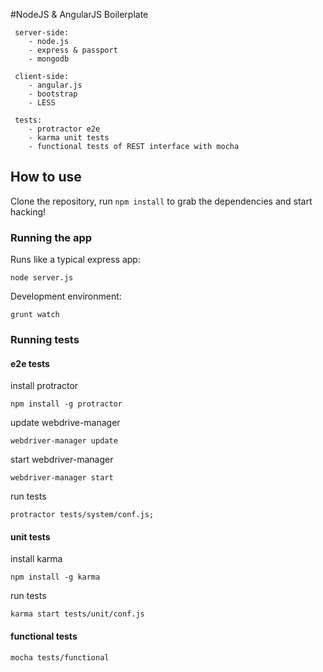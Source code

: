 #NodeJS & AngularJS Boilerplate

     server-side:
        - node.js
        - express & passport
        - mongodb

     client-side:
        - angular.js
        - bootstrap
        - LESS

     tests:
        - protractor e2e
        - karma unit tests
        - functional tests of REST interface with mocha

## How to use

Clone the repository, run `npm install` to grab the dependencies and start hacking!

### Running the app

Runs like a typical express app:

    node server.js

Development environment:

    grunt watch

### Running tests

#### e2e tests

install protractor

    npm install -g protractor

update webdrive-manager

    webdriver-manager update

start webdriver-manager

    webdriver-manager start

run tests 

    protractor tests/system/conf.js;        

#### unit tests

install karma

    npm install -g karma

run tests 

    karma start tests/unit/conf.js

#### functional tests

    mocha tests/functional
